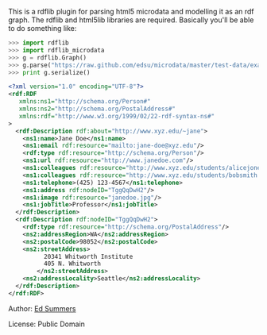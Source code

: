 This is a rdflib plugin for parsing html5 microdata and modelling it as an
rdf graph. The rdflib and html5lib libraries are required. Basically you'll
be able to do something like:

```python
>>> import rdflib
>>> import rdflib_microdata
>>> g = rdflib.Graph()
>>> g.parse("https://raw.github.com/edsu/microdata/master/test-data/example.html", >>> format="microdata")
>>> print g.serialize()
```

```xml
<?xml version="1.0" encoding="UTF-8"?>
<rdf:RDF
   xmlns:ns1="http://schema.org/Person#"
   xmlns:ns2="http://schema.org/PostalAddress#"
   xmlns:rdf="http://www.w3.org/1999/02/22-rdf-syntax-ns#"
>
  <rdf:Description rdf:about="http://www.xyz.edu/~jane">
    <ns1:name>Jane Doe</ns1:name>
    <ns1:email rdf:resource="mailto:jane-doe@xyz.edu"/>
    <rdf:type rdf:resource="http://schema.org/Person"/>
    <ns1:url rdf:resource="http://www.janedoe.com"/>
    <ns1:colleagues rdf:resource="http://www.xyz.edu/students/alicejones.html"/>
    <ns1:colleagues rdf:resource="http://www.xyz.edu/students/bobsmith.html"/>
    <ns1:telephone>(425) 123-4567</ns1:telephone>
    <ns1:address rdf:nodeID="TggQqDwH2"/>
    <ns1:image rdf:resource="janedoe.jpg"/>
    <ns1:jobTitle>Professor</ns1:jobTitle>
  </rdf:Description>
  <rdf:Description rdf:nodeID="TggQqDwH2">
    <rdf:type rdf:resource="http://schema.org/PostalAddress"/>
    <ns2:addressRegion>WA</ns2:addressRegion>
    <ns2:postalCode>98052</ns2:postalCode>
    <ns2:streetAddress>
          20341 Whitworth Institute
          405 N. Whitworth
        </ns2:streetAddress>
    <ns2:addressLocality>Seattle</ns2:addressLocality>
  </rdf:Description>
</rdf:RDF>
```

Author: [Ed Summers](mailto:ehs@pobox.com)

License: Public Domain
